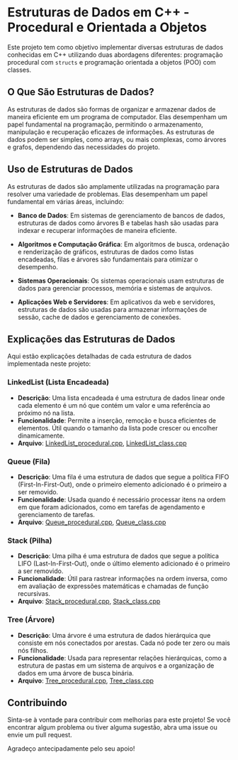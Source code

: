 # Estruturas de Dados em C++ - Procedural e Orientada a Objetos

Este projeto tem como objetivo implementar diversas estruturas de dados conhecidas em C++ utilizando duas abordagens diferentes: programação procedural com `structs` e programação orientada a objetos (POO) com classes.

## O Que São Estruturas de Dados?

As estruturas de dados são formas de organizar e armazenar dados de maneira eficiente em um programa de computador. Elas desempenham um papel fundamental na programação, permitindo o armazenamento, manipulação e recuperação eficazes de informações. As estruturas de dados podem ser simples, como arrays, ou mais complexas, como árvores e grafos, dependendo das necessidades do projeto.

## Uso de Estruturas de Dados

As estruturas de dados são amplamente utilizadas na programação para resolver uma variedade de problemas. Elas desempenham um papel fundamental em várias áreas, incluindo:

- **Banco de Dados**: Em sistemas de gerenciamento de bancos de dados, estruturas de dados como árvores B e tabelas hash são usadas para indexar e recuperar informações de maneira eficiente.

- **Algoritmos e Computação Gráfica**: Em algoritmos de busca, ordenação e renderização de gráficos, estruturas de dados como listas encadeadas, filas e árvores são fundamentais para otimizar o desempenho.

- **Sistemas Operacionais**: Os sistemas operacionais usam estruturas de dados para gerenciar processos, memória e sistemas de arquivos.

- **Aplicações Web e Servidores**: Em aplicativos da web e servidores, estruturas de dados são usadas para armazenar informações de sessão, cache de dados e gerenciamento de conexões.

## Explicações das Estruturas de Dados

Aqui estão explicações detalhadas de cada estrutura de dados implementada neste projeto:

### LinkedList (Lista Encadeada)

- **Descrição**: Uma lista encadeada é uma estrutura de dados linear onde cada elemento é um nó que contém um valor e uma referência ao próximo nó na lista.
- **Funcionalidade**: Permite a inserção, remoção e busca eficientes de elementos. Útil quando o tamanho da lista pode crescer ou encolher dinamicamente.
- **Arquivo**: [LinkedList_procedural.cpp](LinkedList/LinkedList_procedural.cpp), [LinkedList_class.cpp](LinkedList/LinkedList_class.cpp)

### Queue (Fila)

- **Descrição**: Uma fila é uma estrutura de dados que segue a política FIFO (First-In-First-Out), onde o primeiro elemento adicionado é o primeiro a ser removido.
- **Funcionalidade**: Usada quando é necessário processar itens na ordem em que foram adicionados, como em tarefas de agendamento e gerenciamento de tarefas.
- **Arquivo**: [Queue_procedural.cpp](Queue/Queue_procedural.cpp), [Queue_class.cpp](Queue/Queue_class.cpp)

### Stack (Pilha)

- **Descrição**: Uma pilha é uma estrutura de dados que segue a política LIFO (Last-In-First-Out), onde o último elemento adicionado é o primeiro a ser removido.
- **Funcionalidade**: Útil para rastrear informações na ordem inversa, como em avaliação de expressões matemáticas e chamadas de função recursivas.
- **Arquivo**: [Stack_procedural.cpp](Stack/Stack_procedural.cpp), [Stack_class.cpp](Stack/Stack_class.cpp)

### Tree (Árvore)

- **Descrição**: Uma árvore é uma estrutura de dados hierárquica que consiste em nós conectados por arestas. Cada nó pode ter zero ou mais nós filhos.
- **Funcionalidade**: Usada para representar relações hierárquicas, como a estrutura de pastas em um sistema de arquivos e a organização de dados em uma árvore de busca binária.
- **Arquivo**: [Tree_procedural.cpp](Tree/Tree_procedural.cpp), [Tree_class.cpp](Tree/Tree_class.cpp)

## Contribuindo

Sinta-se à vontade para contribuir com melhorias para este projeto! Se você encontrar algum problema ou tiver alguma sugestão, abra uma issue ou envie um pull request.

Agradeço antecipadamente pelo seu apoio!
